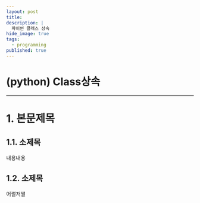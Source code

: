 ```yaml
---
layout: post
title: 
description: |
  파이썬 클래스 상속
hide_image: true
tags:
  - programming
published: true
---
```


# (python) Class상속
* * *

# 1. 본문제목


## 1.1. 소제목
내용내용

## 1.2. 소제목
어쩔저쩔
